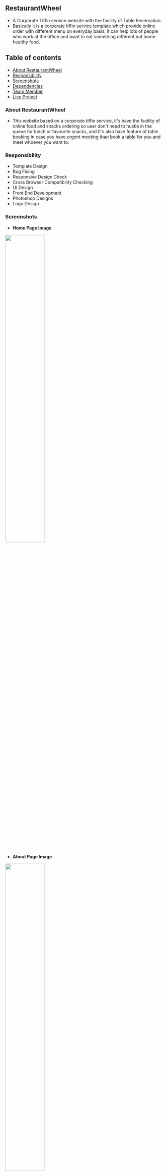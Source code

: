 ## RestaurantWheel
- A Corporate Tiffin service website with the facility of Table Reservation.
- Basically it is a corporate tiffin service template which provide online order with different menu on everyday basis, it can help lots of people who work at the office and want to eat something different but home healthy food.

## Table of contents
- [About RestaurantWheel](#about-restaurantwheel)
- [Responsibility](#responsibility)
- [Screenshots](#screenshots)
- [Dependencies](#dependencies)
- [Team Member](#teammember)
- [Live Project](#live-project)
  

### About RestaurantWheel
- This website based on a corporate tiffin service, it's have the facility of online food and snacks ordering so user don't need to hustle in the queue for lunch or favourite snacks, and It's also have feature of table booking in case you have urgent meeting than book a table for you and meet whoever you want to.

### Responsibility
- Template Design
- Bug Fixing
- Responsive Design Check
- Cross Browser Compatibility Checking
- UI Design
- Front End Development
- Photoshop Designs
- Logo Design

### Screenshots

- **Home Page Image** 
<img src="https://github.com/nirajkumarsingh51/RestaurantWheel/blob/master/screenshots/about.png" width="50%" height="50%"/>

- **About Page Image** 
<img src="https://github.com/nirajkumarsingh51/RestaurantWheel/blob/master/screenshots/about.png" width="50%" height="50%"/>

- **Contact Page Image** 
<img src="https://github.com/nirajkumarsingh51/RestaurantWheel/blob/master/screenshots/contact.png" width="50%" height="50%"/>

- **Cart Page Image** 
<img src="https://github.com/nirajkumarsingh51/RestaurantWheel/blob/master/screenshots/cart.png" width="50%" height="50%"/>

- **Checkout Page Image** 
<img src="https://github.com/nirajkumarsingh51/RestaurantWheel/blob/master/screenshots/checkout.png" width="50%" height="50%"/>

- **Booktable Page Image** 
<img src="https://github.com/nirajkumarsingh51/RestaurantWheel/blob/master/screenshots/booktable.png" width="50%" height="50%"/>

- **Gallery Page Image** 
<img src="https://github.com/nirajkumarsingh51/RestaurantWheel/blob/master/screenshots/gallery.png" width="50%" height="50%"/>

- **Ordernow Page Image** 
<img src="https://github.com/nirajkumarsingh51/RestaurantWheel/blob/master/screenshots/ordernow.png" width="50%" height="50%"/>

- **Signin Page Image** 
<img src="https://github.com/nirajkumarsingh51/RestaurantWheel/blob/master/screenshots/sign.png" width="50%" height="50%"/>

- **Snacks Page Image** 
<img src="https://github.com/nirajkumarsingh51/RestaurantWheel/blob/master/screenshots/snack.png" width="50%" height="50%"/>

### Team Member 
-Niraj Kumar Singh ("Devloper & Team leader") <br>
-Asmit Kumar ("Assistant Developer")
-Esha Kumari ("Design Lead")
<img src="https://github.com/nirajkumarsingh51/RestaurantWheel/blob/master/screenshots/Team.png" width="50%" height="50%"/>



### Dependencies

- [Jquery](https://code.jquery.com/jquery-3.2.1.min.js) <br/>
- [Bootstrap 3.3](https://getbootstrap.com/docs/3.3/) <br/>
- [Owl carousel](https://owlcarousel2.github.io/OwlCarousel2/demos/responsive.html) <br/>
- [Wow Js](http://mynameismatthieu.com/WOW/) <br/>

## Live Project
- [Restaurant Wheel](https://restaurant-wheel.vercel.app/index.html)










